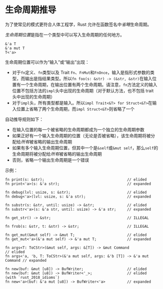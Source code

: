 # 生命周期推导

为了使常见的模式更符合人体工程学，Rust 允许在函数签名中*省略*生命周期。

*生命周期位置*是指在一个类型中可以写入生命周期的任何地方。

<!-- ignore: simplified code -->
```rust,ignore
&'a T
&'a mut T
T<'a>
```

生命周期位置可以作为“输入”或“输出”出现：
* 对于`fn`定义、`fn`类型以及 Trait `Fn`、`FnMut`和`FnOnce`，输入是指形式参数的类型，而输出是指结果类型。所以`fn foo(s: &str) -> (&str, &str)`在输入位置有一个生命周期，在输出位置有两个生命周期。请注意，`fn`方法定义的输入位置不包括方法的`impl`头中出现的生命周期（对于默认方法，也不包括 trait 头中出现的生命周期）
* 对于`impl`头，所有类型都是输入。所以`impl Trait<&T> for Struct<&T>`在输入位置上省略了两个生命周期，而`impl Struct<&T>`则省略了一个

自动推导规则如下：
* 在输入位置的每一个被省略的生命周期都成为一个独立的生命周期参数
* 如果正好有一个输入生命周期的位置（无论是否被省略），该生命周期将被分配给*所有*被省略的输出生命周期
* 如果有多个输入生命周期位置，但其中一个是`&self`或`&mut self`，那么`self`的生命周期将被分配给*所有*被省略的输出生命周期
* 否则，省略一个输出生命周期是一个错误

示例：

<!-- ignore: simplified code -->
```rust,ignore
fn print(s: &str);                                      // elided
fn print<'a>(s: &'a str);                               // expanded

fn debug(lvl: usize, s: &str);                          // elided
fn debug<'a>(lvl: usize, s: &'a str);                   // expanded

fn substr(s: &str, until: usize) -> &str;               // elided
fn substr<'a>(s: &'a str, until: usize) -> &'a str;     // expanded

fn get_str() -> &str;                                   // ILLEGAL

fn frob(s: &str, t: &str) -> &str;                      // ILLEGAL

fn get_mut(&mut self) -> &mut T;                        // elided
fn get_mut<'a>(&'a mut self) -> &'a mut T;              // expanded

fn args<T: ToCStr>(&mut self, args: &[T]) -> &mut Command                  // elided
fn args<'a, 'b, T: ToCStr>(&'a mut self, args: &'b [T]) -> &'a mut Command // expanded

fn new(buf: &mut [u8]) -> BufWriter;                    // elided
fn new(buf: &mut [u8]) -> BufWriter<'_>;                // elided (with `rust_2018_idioms`)
fn new<'a>(buf: &'a mut [u8]) -> BufWriter<'a>          // expanded
```
